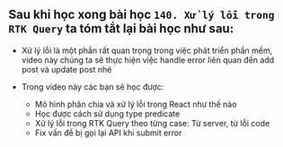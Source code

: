 ## Sau khi học xong bài học `140. Xử lý lỗi trong RTK Query` ta tóm tắt lại bài học như sau:

- Xử lý lỗi là một phần rất quan trọng trong việc phát triển phần mềm, video này chúng ta sẽ thực hiện việc handle error liên quan đến add post và update post nhé

- Trong video này các bạn sẽ học được:

  - Mô hình phân chia và xử lý lỗi trong React như thế nào
  - Học được cách sử dụng type predicate
  - Xử lý lỗi trong RTK Query theo từng case: Từ server, từ lỗi code
  - Fix vấn đề bị gọi lại API khi submit error
